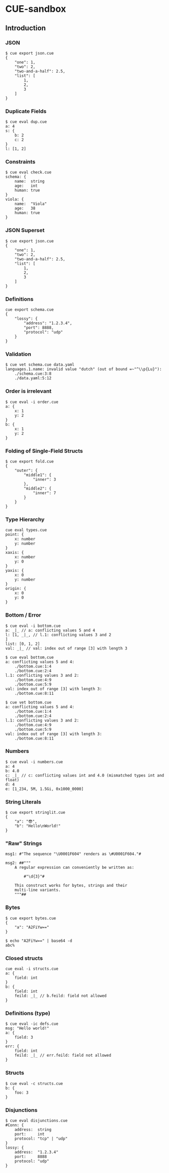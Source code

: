 # CUE-sandbox

## Introduction

### JSON

```shell
$ cue export json.cue
{
    "one": 1,
    "two": 2,
    "two-and-a-half": 2.5,
    "list": [
        1,
        2,
        3
    ]
}
```

### Duplicate Fields

```shell
$ cue eval dup.cue
a: 4
s: {
    b: 2
    c: 2
}
l: [1, 2]
```

### Constraints

```shell
$ cue eval check.cue
schema: {
    name:  string
    age:   int
    human: true
}
viola: {
    name:  "Viola"
    age:   38
    human: true
}
```

### JSON Superset

```shell
$ cue export json.cue
{
    "one": 1,
    "two": 2,
    "two-and-a-half": 2.5,
    "list": [
        1,
        2,
        3
    ]
}
```

### Definitions

```shell
cue export schema.cue
{
    "lossy": {
        "address": "1.2.3.4",
        "port": 8888,
        "protocol": "udp"
    }
}
```

### Validation

```shell
$ cue vet schema.cue data.yaml
languages.1.name: invalid value "dutch" (out of bound =~"^\\p{Lu}"):
    ./schema.cue:3:8
    ./data.yaml:5:12
```

### Order is irrelevant

```shell
$ cue eval -i order.cue
a: {
    x: 1
    y: 2
}
b: {
    x: 1
    y: 2
}
```

### Folding of Single-Field Structs

```shell
$ cue export fold.cue
{
    "outer": {
        "middle1": {
            "inner": 3
        },
        "middle2": {
            "inner": 7
        }
    }
}
```

### Type Hierarchy

```shell
cue eval types.cue
point: {
    x: number
    y: number
}
xaxis: {
    x: number
    y: 0
}
yaxis: {
    x: 0
    y: number
}
origin: {
    x: 0
    y: 0
}
```

### Bottom / Error

```shell
$ cue eval -i bottom.cue
a: _|_ // a: conflicting values 5 and 4
l: [1, _|_, // l.1: conflicting values 3 and 2
]
list: [0, 1, 2]
val: _|_ // val: index out of range [3] with length 3

$ cue eval bottom.cue
a: conflicting values 5 and 4:
    ./bottom.cue:1:4
    ./bottom.cue:2:4
l.1: conflicting values 3 and 2:
    ./bottom.cue:4:9
    ./bottom.cue:5:9
val: index out of range [3] with length 3:
    ./bottom.cue:8:11

$ cue vet bottom.cue
a: conflicting values 5 and 4:
    ./bottom.cue:1:4
    ./bottom.cue:2:4
l.1: conflicting values 3 and 2:
    ./bottom.cue:4:9
    ./bottom.cue:5:9
val: index out of range [3] with length 3:
    ./bottom.cue:8:11
```

### Numbers

```shell
$ cue eval -i numbers.cue
a: 4
b: 4.0
c: _|_ // c: conflicting values int and 4.0 (mismatched types int and float)
d: 4
e: [1_234, 5M, 1.5Gi, 0x1000_0000]
```

### String Literals

```shell
$ cue export stringlit.cue
{
    "a": "😎",
    "b": "Hello\nWorld!"
}
```

### "Raw" Strings

```shell
msg1: #"The sequence "\U0001F604" renders as \#U0001F604."#

msg2: ##"""
    A regular expression can conveniently be written as:

        #"\d{3}"#

    This construct works for bytes, strings and their
    multi-line variants.
    """##

```

### Bytes

```shell
$ cue export bytes.cue
{
    "a": "A2FiYw=="
}

$ echo "A2FiYw==" | base64 -d
abc%
```

### Closed structs

```shell
cue eval -i structs.cue
a: {
    field: int
}
b: {
    field: int
    feild: _|_ // b.feild: field not allowed
}
```

### Definitions (type)

```shell
$ cue eval -ic defs.cue
msg: "Hello world!"
a: {
    field: 3
}
err: {
    field: int
    feild: _|_ // err.feild: field not allowed
}
```

### Structs

```shell
$ cue eval -c structs.cue
b: {
    foo: 3
}
```

### Disjunctions

```shell
$ cue eval disjunctions.cue
#Conn: {
    address:  string
    port:     int
    protocol: "tcp" | "udp"
}
lossy: {
    address:  "1.2.3.4"
    port:     8888
    protocol: "udp"
}
```

